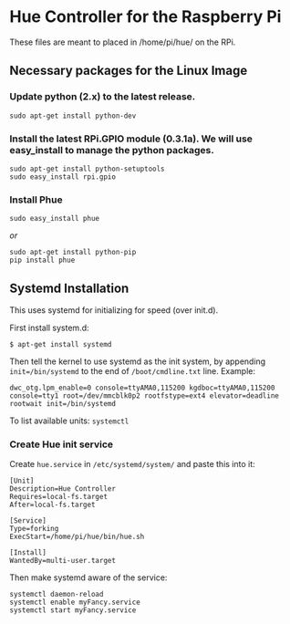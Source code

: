# Hue Controller for the Raspberry Pi

These files are meant to placed in /home/pi/hue/ on the RPi.


## Necessary packages for the Linux Image

### Update python (2.x) to the latest release.

```
sudo apt-get install python-dev
```

### Install the latest RPi.GPIO module (0.3.1a). We will use easy_install to manage the python packages. 

```
sudo apt-get install python-setuptools
sudo easy_install rpi.gpio
```

### Install Phue

```
sudo easy_install phue
```

*or*

```
sudo apt-get install python-pip
pip install phue
```


## Systemd Installation

This uses systemd for initializing for speed (over init.d).  

First install system.d:

```
$ apt-get install systemd
```

Then tell the kernel to use systemd as the init system, by appending ```init=/bin/systemd``` to the end of ```/boot/cmdline.txt``` line.  Example:

```
dwc_otg.lpm_enable=0 console=ttyAMA0,115200 kgdboc=ttyAMA0,115200 console=tty1 root=/dev/mmcblk0p2 rootfstype=ext4 elevator=deadline rootwait init=/bin/systemd
```

To list available units: ```systemctl```


### Create Hue init service

Create ```hue.service``` in ```/etc/systemd/system/``` and paste this into it:

```
[Unit]
Description=Hue Controller
Requires=local-fs.target
After=local-fs.target

[Service]
Type=forking
ExecStart=/home/pi/hue/bin/hue.sh

[Install]
WantedBy=multi-user.target
```

Then make systemd aware of the service:

```
systemctl daemon-reload
systemctl enable myFancy.service
systemctl start myFancy.service
```

